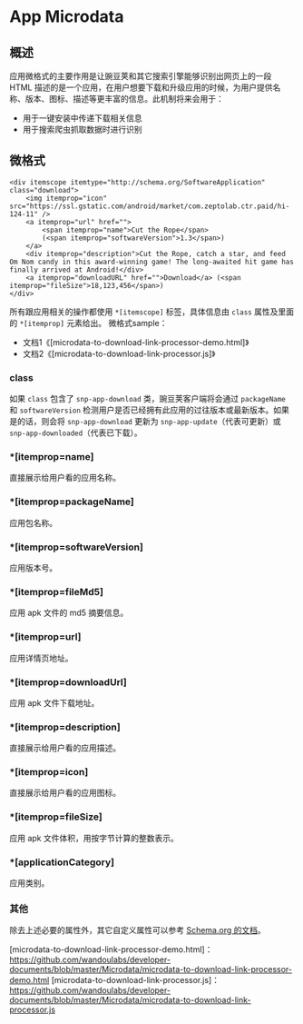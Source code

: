 # App Microdata

## 概述

应用微格式的主要作用是让豌豆荚和其它搜索引擎能够识别出网页上的一段 HTML 描述的是一个应用，在用户想要下载和升级应用的时候，为用户提供名称、版本、图标、描述等更丰富的信息。此机制将来会用于：

* 用于一键安装中传递下载相关信息
* 用于搜索爬虫抓取数据时进行识别

## 微格式

	<div itemscope itemtype="http://schema.org/SoftwareApplication" class="download">
		<img itemprop="icon" src="https://ssl.gstatic.com/android/market/com.zeptolab.ctr.paid/hi-124-11" />
		<a itemprop="url" href="">
			<span itemprop="name">Cut the Rope</span>
			(<span itemprop="softwareVersion">1.3</span>)
		</a>
		<div itemprop="description">Cut the Rope, catch a star, and feed Om Nom candy in this award-winning game! The long-awaited hit game has finally arrived at Android!</div>
		<a itemprop="downloadURL" href="">Download</a> (<span itemprop="fileSize">18,123,456</span>)
	</div>

所有跟应用相关的操作都使用 `*[itemscope]` 标签，具体信息由 `class` 属性及里面的 `*[itemprop]` 元素给出。
微格式sample：
* 文档1《[microdata-to-download-link-processor-demo.html]》
* 文档2《[microdata-to-download-link-processor.js]》
              

### class

如果 `class` 包含了 `snp-app-download` 类，豌豆荚客户端将会通过 `packageName` 和 `softwareVersion` 检测用户是否已经拥有此应用的过往版本或最新版本。如果是的话，则会将 `snp-app-download` 更新为 `snp-app-update`（代表可更新）或 `snp-app-downloaded`（代表已下载）。

### *\[itemprop=name]

直接展示给用户看的应用名称。

### *\[itemprop=packageName]

应用包名称。

### *\[itemprop=softwareVersion]

应用版本号。

### *\[itemprop=fileMd5]

应用 apk 文件的 md5 摘要信息。

### *\[itemprop=url]

应用详情页地址。

### *\[itemprop=downloadUrl]

应用 apk 文件下载地址。

### *\[itemprop=description]

直接展示给用户看的应用描述。

### *\[itemprop=icon]

直接展示给用户看的应用图标。

### *\[itemprop=fileSize]

应用 apk 文件体积，用按字节计算的整数表示。

### *\[applicationCategory]

应用类别。

### 其他

除去上述必要的属性外，其它自定义属性可以参考 [Schema.org 的文档](http://schema.org/SoftwareApplication)。



  [microdata-to-download-link-processor-demo.html]：https://github.com/wandoulabs/developer-documents/blob/master/Microdata/microdata-to-download-link-processor-demo.html
  [microdata-to-download-link-processor.js]：https://github.com/wandoulabs/developer-documents/blob/master/Microdata/microdata-to-download-link-processor.js
